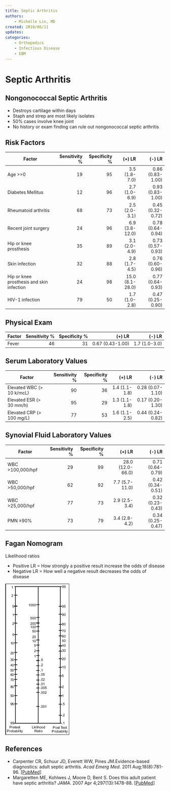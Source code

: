 ```yaml
---
title: Septic Arthritis
authors:
    - Michelle Lin, MD
created: 2010/06/11
updates:
categories:
    - Orthopedics
    - Infectious Disease
    - EBM
---
```


# Septic Arthritis

## Nongonococcal Septic Arthritis

- Destroys cartilage within days
- Staph and strep are most likely isolates
- 50% cases involve knee joint
- No history or exam finding can rule out nongonococcal septic arthritis 

## Risk Factors

| Factor                                    | Sensitivity % | Specificity % |          (+) LR |           (-) LR |
| ----------------------------------------- | ------------: | ------------: | --------------: | ---------------: |
| Age >&gt;0                                |            19 |            95 |   3.5 (1.8-7.0) | 0.86 (0.83-1.00) |
| Diabetes Mellitus                         |            12 |            96 |   2.7 (1.0-6.9) | 0.93 (0.83-1.00) |
| Rheumatoid arthritis                      |            68 |            73 |   2.5 (2.0-3.1) | 0.45 (0.32-0.72) |
| Recent joint surgery                      |            24 |            96 |  6.9 (3.8-12.0) | 0.78 (0.64-0.94) |
| Hip or knee prosthesis                    |            35 |            89 |   3.1 (2.0-4.9) | 0.73 (0.57-0.93) |
| Skin infection                            |            32 |            88 |   2.8 (1.7-4.5) | 0.76 (0.60-0.96) |
| Hip or knee prosthesis and skin infection |            24 |            98 | 15.0 (8.1-28.0) | 0.77 (0.64-0.93) |
| HIV-1 infection                           |            79 |            50 |   1.7 (1.0-2.8) | 0.47 (0.25-0.90) |

## Physical Exam

| Factor | Sensitivity % | Specificity % |           (+) LR |        (-) LR |
| ------ | ------------: | ------------: | ---------------: | ------------: |
| Fever  |            46 |            31 | 0.67 (0.43-1.00) | 1.7 (1.0-3.0) |

## Serum Laboratory Values

| Factor                       | Sensitivity % | Specificity % |        (+) LR |           (-) LR |
| ---------------------------- | ------------: | ------------: | ------------: | ---------------: |
| Elevated WBC (&gt; 10 k/mcL) |            90 |            36 | 1.4 (1.1-1.8) | 0.28 (0.07-1.10) |
| Elevated ESR (&gt; 30 mm/h)  |            95 |            29 | 1.3 (1.1-1.8) | 0.17 (0.20-1.30) |
| Elevated CRP (&gt; 100 mg/L) |            77 |            53 | 1.6 (1.1-2.5) | 0.44 (0.24-0.82) |

## Synovial Fluid Laboratory Values

| Factor              | Sensitivity % | Specificity % |           (+) LR |           (-) LR |
| ------------------- | ------------: | ------------: | ---------------: | ---------------: |
| WBC &gt;100,000/hpf |            29 |            99 | 28.0 (12.0-66.0) | 0.71 (0.64-0.79) |
| WBC &gt;50,000/hpf  |            62 |            92 |   7.7 (5.7-11.0) | 0.42 (0.34-0.51) |
| WBC &gt;25,000/hpf  |            77 |            73 |    2.9 (2.5-3.4) | 0.32 (0.23-0.43) |
| PMN &ge;90%         |            73 |            79 |    3.4 (2.8-4.2) | 0.34 (0.25-0.47) |

## Fagan Nomogram

Likelihood ratios

- Positive LR = How strongly a positive result increase the odds of disease
- Negative LR = How well a negative result decreases the odds of disease 

![Fagan nomogram](image-1.png)

## References

- Carpenter CR, Schuur JD, Everett WW, Pines JM.Evidence-based diagnostics: adult septic arthritis. _Acad Emerg Med_. 2011 Aug;18(8):781-96. [[PubMed](http://www.ncbi.nlm.nih.gov/pubmed/?term=21843213)]
- Margaretten ME, Kohlwes J, Moore D, Bent S. Does this adult patient have septic arthritis? _JAMA_. 2007 Apr 4;297(13):1478-88. [[PubMed](http://www.ncbi.nlm.nih.gov/pubmed/?term=17405973)]
